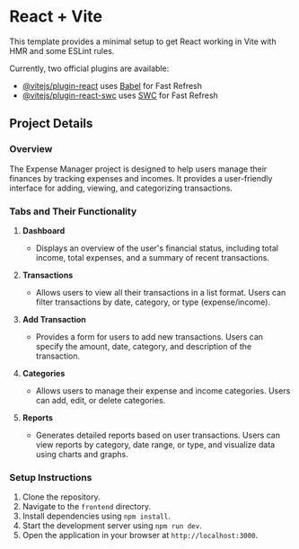 # React + Vite

This template provides a minimal setup to get React working in Vite with HMR and some ESLint rules.

Currently, two official plugins are available:

- [@vitejs/plugin-react](https://github.com/vitejs/vite-plugin-react/blob/main/packages/plugin-react/README.md) uses [Babel](https://babeljs.io/) for Fast Refresh
- [@vitejs/plugin-react-swc](https://github.com/vitejs/vite-plugin-react-swc) uses [SWC](https://swc.rs/) for Fast Refresh

## Project Details

### Overview
The Expense Manager project is designed to help users manage their finances by tracking expenses and incomes. It provides a user-friendly interface for adding, viewing, and categorizing transactions.

### Tabs and Their Functionality
1. **Dashboard**
   - Displays an overview of the user's financial status, including total income, total expenses, and a summary of recent transactions.
   
2. **Transactions**
   - Allows users to view all their transactions in a list format. Users can filter transactions by date, category, or type (expense/income).
   
3. **Add Transaction**
   - Provides a form for users to add new transactions. Users can specify the amount, date, category, and description of the transaction.
   
4. **Categories**
   - Allows users to manage their expense and income categories. Users can add, edit, or delete categories.

5. **Reports**
   - Generates detailed reports based on user transactions. Users can view reports by category, date range, or type, and visualize data using charts and graphs.

### Setup Instructions
1. Clone the repository.
2. Navigate to the `frontend` directory.
3. Install dependencies using `npm install`.
4. Start the development server using `npm run dev`.
5. Open the application in your browser at `http://localhost:3000`.